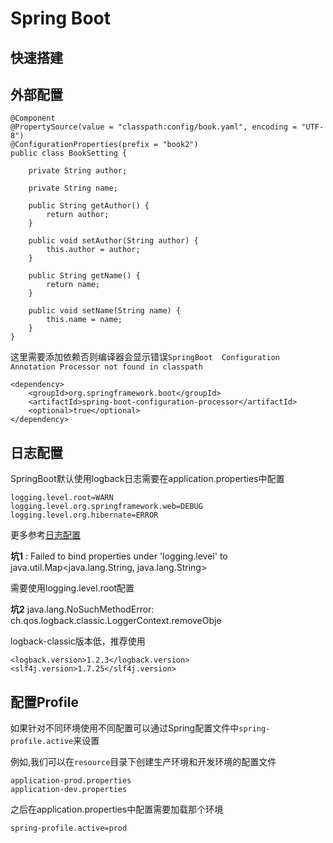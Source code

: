# Spring Boot

## 快速搭建



## 外部配置

```
@Component
@PropertySource(value = "classpath:config/book.yaml", encoding = "UTF-8")
@ConfigurationProperties(prefix = "book2")
public class BookSetting {

    private String author;

    private String name;

    public String getAuthor() {
        return author;
    }

    public void setAuthor(String author) {
        this.author = author;
    }

    public String getName() {
        return name;
    }

    public void setName(String name) {
        this.name = name;
    }
}

```

这里需要添加依赖否则编译器会显示错误`SpringBoot  Configuration Annotation Processor not found in classpath`

```
<dependency>
    <groupId>org.springframework.boot</groupId>
    <artifactId>spring-boot-configuration-processor</artifactId>
    <optional>true</optional>
</dependency>
```
## 日志配置

SpringBoot默认使用logback日志需要在application.properties中配置

```
logging.level.root=WARN
logging.level.org.springframework.web=DEBUG
logging.level.org.hibernate=ERROR
```
更多参考[日志配置](https://docs.spring.io/spring-boot/docs/2.1.1.RELEASE/reference/htmlsingle/#boot-features-custom-log-levels)

**坑1**
: Failed to bind properties under 'logging.level' to java.util.Map<java.lang.String, java.lang.String>

需要使用logging.level.root配置

**坑2**
java.lang.NoSuchMethodError: ch.qos.logback.classic.LoggerContext.removeObje

logback-classic版本低，推荐使用
```
<logback.version>1.2.3</logback.version>
<slf4j.version>1.7.25</slf4j.version>
```

## 配置Profile

如果针对不同环境使用不同配置可以通过Spring配置文件中`spring-profile.active`来设置

例如,我们可以在`resource`目录下创建生产环境和开发环境的配置文件

    application-prod.properties
    application-dev.properties

之后在application.properties中配置需要加载那个环境

    spring-profile.active=prod

